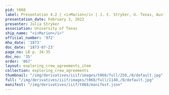 ```yaml
---
pid: t068
label: Presentation 4.2 | <i>Marion</i> | J. C. Stryker, U. Texas, Austin | 35
presentation_date: February 3, 2022
presenter: Julia Stryker
association: University of Texas
ship_name: "<i>Marion</i>"
official_number: '972'
mha_date: '1873'
doc_date: '1873-07-23'
page_no: LB p. 34-35
doc_no: '35'
order: '067'
layout: exploring_crew_agreements_item
collection: exploring_crew_agreements
thumbnail: "/img/derivatives/iiif/images/t068/full/250,/0/default.jpg"
full: "/img/derivatives/iiif/images/t068/full/1140,/0/default.jpg"
manifest: "/img/derivatives/iiif/t068/manifest.json"
---
```

